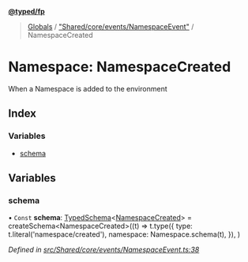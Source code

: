 **[@typed/fp](../README.md)**

> [Globals](../globals.md) / ["Shared/core/events/NamespaceEvent"](_shared_core_events_namespaceevent_.md) / NamespaceCreated

# Namespace: NamespaceCreated

When a Namespace is added to the environment

## Index

### Variables

* [schema](_shared_core_events_namespaceevent_.namespacecreated.md#schema)

## Variables

### schema

• `Const` **schema**: [TypedSchema](../interfaces/_io_typedschema_.typedschema.md)\<[NamespaceCreated](_shared_core_events_namespaceevent_.namespacecreated.md)> = createSchema\<NamespaceCreated>((t) => t.type({ type: t.literal('namespace/created'), namespace: Namespace.schema(t), }), )

*Defined in [src/Shared/core/events/NamespaceEvent.ts:38](https://github.com/TylorS/typed-fp/blob/41076ce/src/Shared/core/events/NamespaceEvent.ts#L38)*
